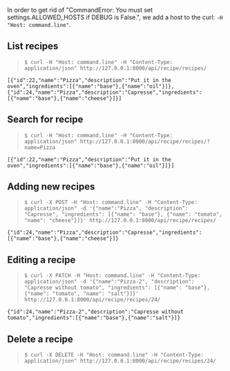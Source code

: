 In order to get rid of "CommandError: You must set settings.ALLOWED_HOSTS if DEBUG is False.", we add a host to the curl: `-H "Host: command.line"`.


## List recipes
> `$ curl -H "Host: command.line" -H "Content-Type: application/json" http://127.0.0.1:8000/api/recipe/recipes/`
```
[{"id":22,"name":"Pizza","description":"Put it in the oven","ingredients":[{"name":"base"},{"name":"oil"}]},{"id":24,"name":"Pizza","description":"Capresse","ingredients":[{"name":"base"},{"name":"cheese"}]}]
```


## Search for recipe
> `$ curl -H "Host: command.line" -H "Content-Type: application/json" http://127.0.0.1:8000/api/recipe/recipes/?name=Pizza`
```
[{"id":22,"name":"Pizza","description":"Put it in the oven","ingredients":[{"name":"base"},{"name":"oil"}]}]
```


## Adding new recipes
> `$ curl -X POST -H "Host: command.line" -H "Content-Type: application/json" -d '{"name":"Pizza", "description": "Capresse", "ingredients": [{"name": "base"}, {"name": "tomato", "name": "cheese"}]}' http://127.0.0.1:8000/api/recipe/recipes/`

```
{"id":24,"name":"Pizza","description":"Capresse","ingredients":[{"name":"base"},{"name":"cheese"}]}
```

## Editing a recipe
> `$ curl -X PATCH -H "Host: command.line" -H "Content-Type: application/json" -d '{"name":"Pizza-2", "description": "Capresse without tomato", "ingredients": [{"name": "base"}, {"name": "tomato", "name": "salt"}]}' http://127.0.0.1:8000/api/recipe/recipes/24/`

```
{"id":24,"name":"Pizza-2","description":"Capresse without tomato","ingredients":[{"name":"base"},{"name":"salt"}]}
```

## Delete a recipe
> `$ curl -X DELETE -H "Host: command.line" -H "Content-Type: application/json" http://127.0.0.1:8000/api/recipe/recipes/24/`
